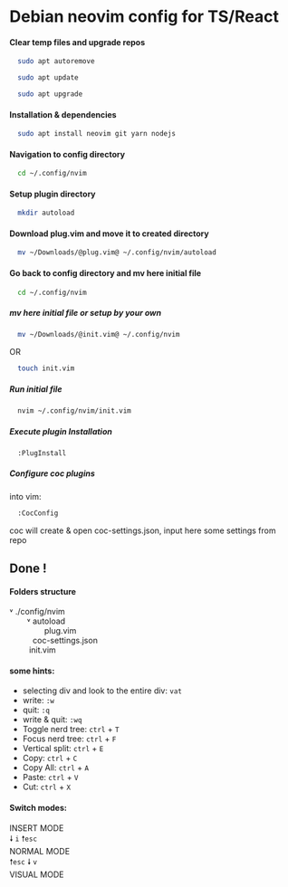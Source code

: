 # Debian neovim config for TS/React
#### Clear temp files and upgrade repos

```bash
  sudo apt autoremove
```

```bash
  sudo apt update
```

```bash
  sudo apt upgrade
```
#### Installation & dependencies

```bash
  sudo apt install neovim git yarn nodejs
```
#### Navigation to config directory 

```bash
  cd ~/.config/nvim 
```
#### Setup plugin directory

```bash
  mkdir autoload 
```
 #### Download plug.vim and move it to created directory
```bash
  mv ~/Downloads/@plug.vim@ ~/.config/nvim/autoload
```
#### Go back to config directory and mv here initial file 

```bash
  cd ~/.config/nvim 
```
##### mv here initial file or setup by your own 

```bash
  mv ~/Downloads/@init.vim@ ~/.config/nvim
```
OR 

```bash
  touch init.vim
```
##### Run initial file

```bash
  nvim ~/.config/nvim/init.vim
```
##### Execute plugin Installation

```bash
  :PlugInstall
```
##### Configure coc plugins
into vim:
```bash
  :CocConfig
```
coc will create & open coc-settings.json, input here some settings from repo

## Done !
#### Folders structure
˅ ./config/nvim <br />
⠀⠀⠀˅ autoload <br />
⠀⠀⠀⠀⠀⠀plug.vim <br />
⠀⠀⠀⠀coc-settings.json <br />
⠀⠀ ⠀init.vim 

#### some hints:
- selecting div and look to the entire div: ```vat```
- write: ```:w```
- quit: ```:q```
- write & quit: ```:wq```
- Toggle nerd tree: ```ctrl``` + ```T```
- Focus nerd tree: ```ctrl``` + ```F```
- Vertical split: ```ctrl``` + ```E```
- Copy: ```ctrl``` + ```C```
- Copy All: ```ctrl``` + ```A```
- Paste: ```ctrl``` + ```V```
- Cut: ```ctrl``` + ```X```



#### Switch modes:
INSERT MODE <br />
 🠗 ```i``` 🠕```esc``` <br />
NORMAL MODE <br />
 🠕```esc```   🠗 ```v``` <br />
VISUAL MODE <br />
